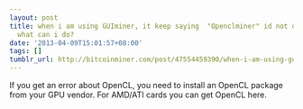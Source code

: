 ```yaml
---
layout: post
title: when i am using GUIminer, it keep saying  "Openclminer" id not definded, so
  what can i do?
date: '2013-04-09T15:01:57+08:00'
tags: []
tumblr_url: http://bitcoinminer.com/post/47554459390/when-i-am-using-guiminer-it-keep-saying
---
```

If you get an error about OpenCL, you need to install an OpenCL package from your GPU vendor. For AMD/ATI cards you can get OpenCL here.
